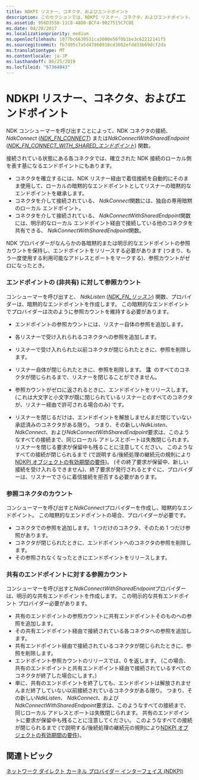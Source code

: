 ```yaml
---
title: NDKPI リスナー、コネクタ、およびエンドポイント
description: このセクションでは、NDKPI リスナー、コネクタ、およびエンドポイント、および参照カウントのコネクタとエンドポイントについて説明します。
ms.assetid: 956D3550-11C8-48D0-BCF4-9027515C7C0E
ms.date: 04/20/2017
ms.localizationpriority: medium
ms.openlocfilehash: 1077bc6630531ca3000e56f0b1be3c62212141f5
ms.sourcegitcommit: fb7d95c7a5d47860918cd3602efdd33b69dcf2da
ms.translationtype: MT
ms.contentlocale: ja-JP
ms.lasthandoff: 06/25/2019
ms.locfileid: "67364043"
---
```

# <a name="ndkpi-listeners-connectors-and-endpoints"></a>NDKPI リスナー、コネクタ、およびエンドポイント


NDK コンシューマーを呼び出すことによって、NDK コネクタの接続、 *NdkConnect* ([*NDK\_FN\_CONNECT*](https://docs.microsoft.com/windows-hardware/drivers/ddi/content/ndkpi/nc-ndkpi-ndk_fn_connect)) または*NdkConnectWithSharedEndpoint* ([*NDK\_FN\_CONNECT\_WITH\_SHARED\_エンドポイント*](https://docs.microsoft.com/windows-hardware/drivers/ddi/content/ndkpi/nc-ndkpi-ndk_fn_connect_with_shared_endpoint)) 関数。

接続されている状態にある各コネクタでは、確立された NDK 接続のローカル側を表す基になるエンドポイントにもあります。

-   コネクタを確立するには、NDK リスナー経由で着信接続を自動的にそのまま使用して、ローカルの暗黙的なエンドポイントとしてリスナーの暗黙的なエンドポイントを継承します。
-   コネクタを介して接続されている、 *NdkConnect*関数には、独自の専用暗黙のローカル エンドポイント。
-   コネクタを介して接続されている、 *NdkConnectWithSharedEndpoint*関数には、明示的なローカル エンドポイント経由で接続している他のコネクタを共有できる、 *NdkConnectWithSharedEndpoint*関数。

NDK プロバイダーがなんらかの各暗黙的または明示的なエンドポイントの参照カウントを保持し、エンドポイントをリリースする必要があります (つまり、もう一度使用する利用可能なアドレスとポートをマークする)、参照カウントがゼロになったとき。

### <a name="reference-counting-for-non-shared-endpoints"></a>エンドポイントの (非共有) に対して参照カウント

コンシューマーを呼び出すと、 *NdkListen* ([*NDK\_FN\_リッスン*](https://docs.microsoft.com/windows-hardware/drivers/ddi/content/ndkpi/nc-ndkpi-ndk_fn_listen)) 関数、プロバイダーは、暗黙的なエンドポイントを作成します。 この暗黙的なエンドポイントでプロバイダーは次のように参照カウントを維持する必要があります。

-   エンドポイントの参照カウントには、リスナー自体の参照を追加します。
-   各リスナーで受け入れられるコネクタへの参照を追加します。
-   リスナーで受け入れられた以前コネクタが閉じられたときに、参照を削除します。
-   リスナー自体が閉じられたときに、参照を削除します。
    **注**  のすべてのコネクタが閉じられるまで、リスナーを閉じることができません。

     

-   参照カウントがゼロに返されるときに、エンドポイントをリリースします。 (これは大文字と小文字が既に閉じられているリスナーとのすべてのコネクタが、リスナー経由で許可される場合のみ) です。
-   リスナーを閉じるだけは、エンドポイントを解放しませんまだ閉じていない承認済みのコネクタがある限り。 つまり、その新しい*NdkListen*、 *NdkConnect*、および*NdkConnectWithSharedEndpoint*要求は、このようなすべての接続まで、同じローカル アドレスとポートは失敗閉じられます。 リスナーを閉じる要求が保留中も残ることに注意してください。 このようなすべての接続が閉じられるまで (で説明する/後続処理の継続元の規則により[NDKPI オブジェクトの有効期間の要件](ndkpi-object-lifetime-requirements.md))。 (その終了要求が保留中、新しい接続を受け入れるできません)、終了要求が発行されるとすぐに、プロバイダーは、リスナーでさらに着信接続を拒否する必要があります。

### <a name="reference-counting-for-connectors"></a>参照コネクタのカウント

コンシューマーを呼び出すと*NdkConnect*プロバイダーを作成し、暗黙的なエンドポイント。 この暗黙的なエンドポイントの場合、プロバイダーが必要です。

-   コネクタでの参照を追加します。 1 つだけのコネクタ、そのため 1 つだけ参照があります。
-   コネクタが閉じられたときに、エンドポイントへのコネクタの参照を削除します。
-   その参照されなくなったときにエンドポイントをリリースします。

### <a name="reference-counting-for-shared-endpoints"></a>共有のエンドポイントに対する参照カウント

コンシューマーを呼び出すと*NdkConnectWithSharedEndpoint*プロバイダーは、明示的な共有エンドポイントを作成します。 この明示的な共有エンドポイント プロバイダー必要があります。

-   共有のエンドポイントの参照カウントに共有エンドポイントそのものへの参照を追加します。
-   その共有エンドポイント経由で接続されている各コネクタへの参照を追加します。
-   共有エンドポイント経由で接続されているコネクタが閉じられたときに、参照を削除します。
-   エンドポイント参照カウントのリリースでは、0 を返します。 (この場合、共有のエンドポイントと共有エンドポイント経由で接続されているすべてのコネクタが終了した場合にします。)
-   単に、共有のエンドポイントを終了しても、エンドポイントは解放されませんまだ終了していない以前接続されているコネクタがある限り。 つまり、その新しい*NdkListen*、 *NdkConnect*、および*NdkConnectWithSharedEndpoint*要求は、このようなすべての接続まで、同じローカル アドレスとポートは失敗閉じられます。 共有のエンドポイントに要求が保留中も残ることに注意してください。 このようなすべての接続が閉じられるまで (で説明する/後続処理の継続元の規則により[NDKPI オブジェクトの有効期間の要件](ndkpi-object-lifetime-requirements.md))。

## <a name="related-topics"></a>関連トピック


[ネットワーク ダイレクト カーネル プロバイダー インターフェイス (NDKPI)](network-direct-kernel-programming-interface--ndkpi-.md)

 

 






